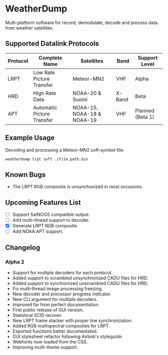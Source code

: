 # WeatherDump

Multi-platform software for record, demodulate, decode and process data from weather satellites.

## Supported Datalink Protocols

| Protocol | Complete Name | Satellites | Band | Support Level |
| -------- | ------------- | ---------- | ---- | ------------- |
| LRPT | Low Rate Picture Transfer | Meteor-MN2 | VHF | Alpha |
| HRD | High Rate Data | NOAA-20 & Suomi | X-Band | Beta |
| APT | Automatic Picture Transfer | NOAA-15, NOAA-18 & NOAA-19 | VHF | Planned (Beta 1) |

## Example Usage

Decoding and processing a Meteor-MN2 soft-symbol file:

```bash
weatherdump lrpt soft ./file_path.bin
```

## Known Bugs

- The LRPT RGB composite is unsynchonized in most occasions.

## Upcoming Features List

- [ ] Support SatNOGS compatible output.
- [ ] Add multi-thread support to decoder.
- [x] Generate LRPT RGB composite.
- [ ] Add NOAA APT support.

## Changelog

### Alpha 2

- Support for multiple decoders for each protocol.
- Added support to scrambled unsynchronized CADU files for HRD.
- Added support to synchronized unscrambled CADU files for HRD.
- Fix multi-thread image processing freezing.
- New decoder and processor progress indicator.
- New CLI argument for multiple decoders.
- Improved far from perfect documentation.
- First public release of GUI version.
- Statistical SCID recover.
- New LRPT frame stacker with proper line synchronization.
- Added RGB multispectral composites for LRPT.
- Exported functions better documentated. 
- GUI stylesheet refactor following Airbnb's styleguide.
- Webfonts now loaded from the CSS. 
- Improving multi-theme support.